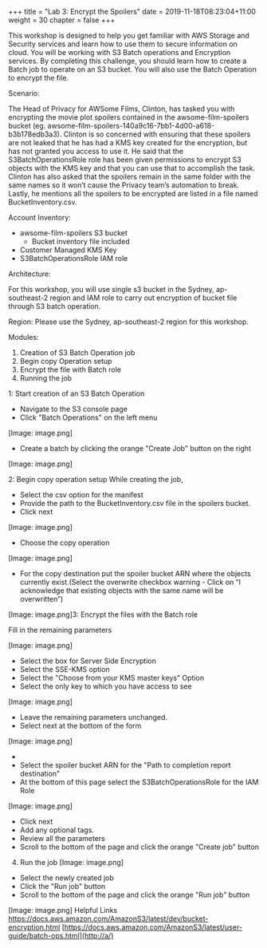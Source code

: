 +++
title = "Lab 3: Encrypt the Spoilers"
date = 2019-11-18T08:23:04+11:00
weight = 30
chapter = false
+++

This workshop is designed to help you get familiar with AWS Storage and Security services  and learn how to use them to secure information on cloud. You will be working with S3 Batch operations and Encryption services. By completing this challenge, you should learn how to create a Batch job to operate on an S3 bucket. You will also use the Batch Operation to encrypt the file.

Scenario:

The Head of Privacy for AWSome Films, Clinton, has tasked you with encrypting the movie plot spoilers contained in the awsome-film-spoilers bucket (eg. awsome-film-spoilers-140a9c16-7bb1-4d00-a618-b3b178edb3a3). Clinton is so concerned with ensuring that these spoilers are not leaked that he has had a KMS key created for the encryption, but has not granted you access to use it. He said that the S3BatchOperationsRole role has been given permissions to encrypt S3 objects with the KMS key and that you can use that to accomplish the task. Clinton has also asked that the spoilers remain in the same folder with the same names so it won’t cause the Privacy team’s automation to break. Lastly, he mentions all the spoilers to be encrypted are listed in a file named BucketInventory.csv.

Account Inventory:

* awsome-film-spoilers S3 bucket
    * Bucket inventory file included
* Customer Managed KMS Key
* S3BatchOperationsRole IAM role


Architecture:


For this workshop, you will use single s3 bucket in the Sydney, ap-southeast-2 region and IAM role to carry out encryption of bucket file through S3 batch operation.


Region:
Please use the Sydney, ap-southeast-2 region for this workshop.

Modules:


1. Creation of S3 Batch Operation job
2. Begin copy Operation setup
3. Encrypt the file with Batch role
4. Running the job



1: Start creation of an S3 Batch Operation


* Navigate to the S3 console page
* Click "Batch Operations" on the left menu

[Image: image.png]

* Create a batch by clicking the orange "Create Job" button on the right

[Image: image.png]

2: Begin copy operation setup
While creating the job,


* Select the csv option for the manifest
* Provide the path to the BucketInventory.csv file in the spoilers bucket.
* Click next

[Image: image.png]

* Choose the copy operation

[Image: image.png]

* For the copy destination put the spoiler bucket ARN where the objects currently exist.(Select the overwrite checkbox warning - Click on “I acknowledge that existing objects with the same name will be overwritten”)

[Image: image.png]3: Encrypt the files with the Batch role

Fill in the remaining parameters

[Image: image.png]
* Select the box for Server Side Encryption
* Select the SSE-KMS option
* Select the "Choose from your KMS master keys" Option
* Select the only key to which you have access to see

[Image: image.png]
* Leave the remaining parameters unchanged.
* Select next at the bottom of the form


[Image: image.png]

* 
* Select the spoiler bucket ARN for the "Path to completion report destination"
* At the bottom of this page select the S3BatchOperationsRole for the IAM Role

[Image: image.png]
* Click next
* Add any optional tags.
* Review all the parameters
* Scroll to the bottom of the page and click the orange "Create job" button


4. Run the job
[Image: image.png]

* Select the newly created job
* Click the "Run job" button
* Scroll to the bottom of the page and click the orange "Run job" button

[Image: image.png]
Helpful Links
https://docs.aws.amazon.com/AmazonS3/latest/dev/bucket-encryption.html
[https://docs.aws.amazon.com/AmazonS3/latest/user-guide/batch-ops.html](http://a/)
